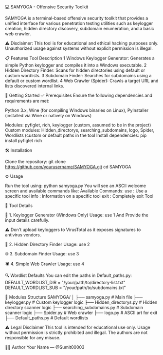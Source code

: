 💻 SAMYOGA - Offensive Security Toolkit

SAMYOGA is a terminal-based offensive security toolkit that provides a unified interface for various penetration testing utilities such as keylogger creation, hidden directory discovery, subdomain enumeration, and a basic web crawler.

⚠️ Disclaimer: This tool is for educational and ethical hacking purposes only. Unauthorized usage against systems without explicit permission is illegal.

📋 Features
Tool	Description
1	Windows Keylogger Generator: Generates a simple Python keylogger and compiles it into a Windows executable.
2	Hidden Directory Finder: Scans for hidden directories using default or custom wordlists.
3	Subdomain Finder: Searches for subdomains using a default or custom wordlist.
4	Web Crawler (Spider): Crawls a target URL and lists discovered internal links.

🚀 Getting Started
✅ Prerequisites
Ensure the following dependencies and requirements are met:

Python 3.x, Wine (for compiling Windows binaries on Linux), PyInstaller (installed via Wine or natively on Windows)

Modules: pyfiglet, rich, keylogger (custom, assumed to be in the project)
Custom modules: Hidden_directorys, searching_subdomains, logo, Spider, Wordlists (custom or default paths in the tool
Install dependencies:
pip install pyfiglet rich

🛠 Installation

Clone the repository:
git clone https://github.com/yourusername/SAMYOGA.git
cd SAMYOGA

⚙️ Usage

Run the tool using:
python samyoga.py
You will see an ASCII welcome screen and available commands like:
Available Commands:
 use : Use a specific tool
 info : Information on a specific tool
 exit : Completely exit Tool

🧪 Tool Details

🔑 1. Keylogger Generator (Windows Only)
Usage:
use 1
And Provide the input details carefully.

⚠️ Don't upload keyloggers to VirusTotal as it exposes signatures to antivirus vendors.

📁 2. Hidden Directory Finder
Usage: use 2

🌐 3. Subdomain Finder
Usage: use 3

🕷 4. Simple Web Crawler
Usage: use 4

🔍 Wordlist Defaults
You can edit the paths in Default_paths.py:
DEFAULT_WORDLIST_DIR = "/your/path/to/directory-list.txt"
DEFAULT_WORDLIST_SUB = "/your/path/to/subdomains.txt"

🧰 Modules Structure
SAMYOGA/
│
├── samyoga.py                # Main file
├── keylogger.py              # Custom keylogger logic
├── Hidden_directorys.py      # Hidden directory scanner logic
├── searching_subdomains.py   # Subdomain scanner logic
├── Spider.py                 # Web crawler
├── logo.py                   # ASCII art for exit
├── Default_paths.py          # Default wordlists

⚠️ Legal Disclaimer
This tool is intended for educational use only. Usage without permission is strictly prohibited and illegal. The authors are not responsible for any misuse.

🙋‍♂️ Author
Your Name — @Sumit00003
